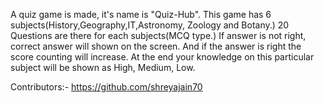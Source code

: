 A quiz game is made, it's name is "Quiz-Hub". 
This game has 6 subjects(History,Geography,IT,Astronomy, Zoology and Botany.) 
20 Questions are there for each subjects(MCQ type.) 
If answer is not right, correct answer will shown on the screen.
And if the answer is right the score counting will increase. 
At the end your knowledge on this particular subject will be shown as High, Medium, Low.

Contributors:- https://github.com/shreyajain70
